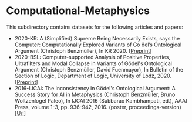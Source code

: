 # Computational-Metaphysics


This subdirectory contains datasets for the following articles and papers:

- 2020-KR: A (Simplified) Supreme Being Necessarily Exists, says the Computer: Computationally Explored Variants of Go ̈del’s Ontological Argument (Christoph Benzmüller), In KR 2020. [[Preprint](https://www.researchgate.net/publication/338594183)]
- 2020-BSL: Computer-supported Analysis of Positive Properties, Ultrafilters and Modal Collapse in Variants of Gödel's Ontological Argument (Christoph Benzmüller, David Fuenmayor), In Bulletin of the Section of Logic, Department of Logic, University of Lodz, 2020. [[Preprint](https://www.researchgate.net/publication/336742445)]
- 2016-IJCAI: The Inconsistency in Gödel's Ontological Argument: A Success Story for AI in Metaphysics (Christoph Benzmüller, Bruno Woltzenlogel Paleo), In IJCAI 2016 (Subbarao Kambhampati, ed.), AAAI Press, volume 1-3, pp. 936-942, 2016. (poster, proceedings-version) [[Url](http://www.ijcai.org/Proceedings/16/Papers/137.pdf)] 


